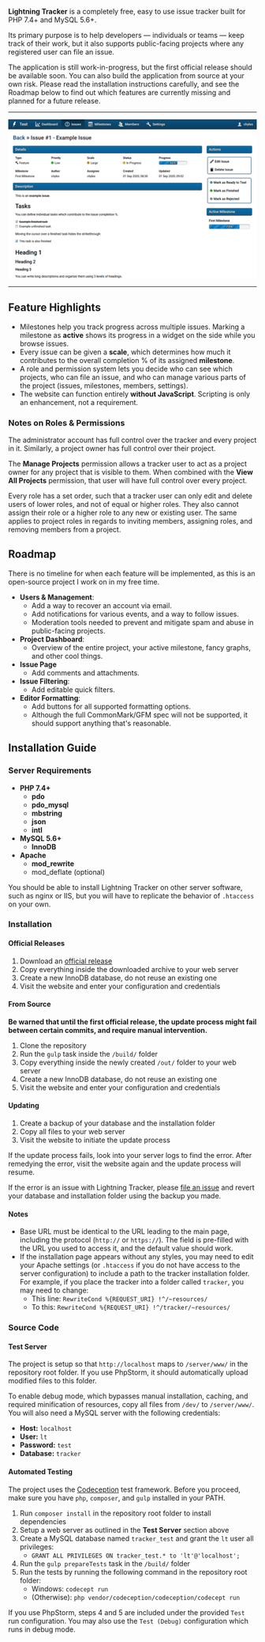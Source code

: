 **Lightning Tracker** is a completely free, easy to use issue tracker built for PHP 7.4+ and MySQL 5.6+.

Its primary purpose is to help developers — individuals or teams — keep track of their work, but it also supports public-facing projects where any registered user can file an issue.

The application is still work-in-progress, but the first official release should be available soon. You can also build the application from source at your own risk. Please read the installation instructions carefully, and see the Roadmap below to find out which features are currently missing and planned for a future release.

---

![Issue Details](https://github.com/chylex/Lightning-Tracker/blob/master/.github/img/issue.png)

---

## Feature Highlights

* Milestones help you track progress across multiple issues. Marking a milestone as **active** shows its progress in a widget on the side while you browse issues.
* Every issue can be given a **scale**, which determines how much it contributes to the overall completion % of its assigned **milestone**.
* A role and permission system lets you decide who can see which projects, who can file an issue, and who can manage various parts of the project (issues, milestones, members, settings).
* The website can function entirely **without JavaScript**. Scripting is only an enhancement, not a requirement.

### Notes on Roles & Permissions

The administrator account has full control over the tracker and every project in it. Similarly, a project owner has full control over their project.

The **Manage Projects** permission allows a tracker user to act as a project owner for any project that is visible to them. When combined with the **View All Projects** permission, that user will have full control over every project.

Every role has a set order, such that a tracker user can only edit and delete users of lower roles, and not of equal or higher roles. They also cannot assign their role or a higher role to any new or existing user. The same applies to project roles in regards to inviting members, assigning roles, and removing members from a project.

## Roadmap

There is no timeline for when each feature will be implemented, as this is an open-source project I work on in my free time.

* **Users & Management**:
  * Add a way to recover an account via email.
  * Add notifications for various events, and a way to follow issues.
  * Moderation tools needed to prevent and mitigate spam and abuse in public-facing projects.
* **Project Dashboard**:
  * Overview of the entire project, your active milestone, fancy graphs, and other cool things.
* **Issue Page**
  * Add comments and attachments.
* **Issue Filtering**:
  * Add editable quick filters.
* **Editor Formatting**:
  * Add buttons for all supported formatting options.
  * Although the full CommonMark/GFM spec will not be supported, it should support anything that's reasonable.

## Installation Guide

### Server Requirements

* **PHP 7.4+**
  * **pdo**
  * **pdo_mysql**
  * **mbstring**
  * **json**
  * **intl**
* **MySQL 5.6+**
  * **InnoDB**
* **Apache**
  * **mod_rewrite**
  * mod_deflate (optional)

You should be able to install Lightning Tracker on other server software, such as nginx or IIS, but you will have to replicate the behavior of `.htaccess` on your own.

### Installation

#### Official Releases

1. Download an [official release](https://github.com/chylex/Lightning-Tracker/releases)
2. Copy everything inside the downloaded archive to your web server
3. Create a new InnoDB database, do not reuse an existing one
4. Visit the website and enter your configuration and credentials

#### From Source

**Be warned that until the first official release, the update process might fail between certain commits, and require manual intervention.**

1. Clone the repository
2. Run the `gulp` task inside the `/build/` folder
3. Copy everything inside the newly created `/out/` folder to your web server
4. Create a new InnoDB database, do not reuse an existing one
5. Visit the website and enter your configuration and credentials

#### Updating

1. Create a backup of your database and the installation folder
2. Copy all files to your web server
3. Visit the website to initiate the update process

If the update process fails, look into your server logs to find the error. After remedying the error, visit the website again and the update process will resume.

If the error is an issue with Lightning Tracker, please [file an issue](https://github.com/chylex/Lightning-Tracker/issues) and revert your database and installation folder using the backup you made.

#### Notes

* Base URL must be identical to the URL leading to the main page, including the protocol (`http://` or `https://`). The field is pre-filled with the URL you used to access it, and the default value should work.
* If the installation page appears without any styles, you may need to edit your Apache settings (or `.htaccess` if you do not have access to the server configuration) to include a path to the tracker installation folder. For example, if you place the tracker into a folder called `tracker`, you may need to change:
  * This line: `RewriteCond %{REQUEST_URI} !^/~resources/`
  * To this: `RewriteCond %{REQUEST_URI} !^/tracker/~resources/`

### Source Code

#### Test Server

The project is setup so that `http://localhost` maps to `/server/www/` in the repository root folder. If you use PhpStorm, it should automatically upload modified files to this folder.

To enable debug mode, which bypasses manual installation, caching, and required minification of resources, copy all files from `/dev/` to `/server/www/`. You will also need a MySQL server with the following credentials:

* **Host:** `localhost`
* **User:** `lt`
* **Password:** `test`
* **Database:** `tracker`
 
#### Automated Testing

The project uses the [Codeception](https://codeception.com/) test framework. Before you proceed, make sure you have `php`, `composer`, and `gulp` installed in your PATH.

1. Run `composer install` in the repository root folder to install dependencies
2. Setup a web server as outlined in the **Test Server** section above
3. Create a MySQL database named `tracker_test` and grant the `lt` user all privileges:
    * `GRANT ALL PRIVILEGES ON tracker_test.* to 'lt'@'localhost';`
4. Run the `gulp prepareTests` task in the `/build/` folder
5. Run the tests by running the following command in the repository root folder:
   * Windows: `codecept run`
   * (Otherwise): `php vendor/codeception/codeception/codecept run`

If you use PhpStorm, steps 4 and 5 are included under the provided `Test` run configuration. You may also use the `Test (Debug)` configuration which runs in debug mode.

